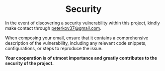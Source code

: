 <h1 align="center">
	Security
</h1>

In the event of discovering a security vulnerability within this project, kindly make contact through [peterkov37@gmail.com](mailto:peterkov37@gmail.com).

When composing your email, ensure that it contains a comprehensive description of the vulnerability, including any relevant code snippets, configurations, or steps to reproduce the issue.

**Your cooperation is of utmost importance and greatly contributes to the security of the project.**
